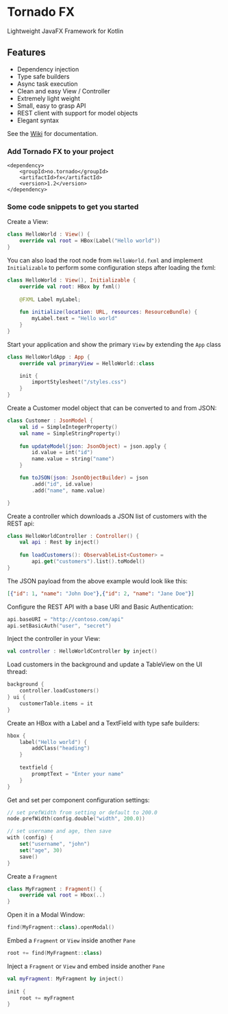 # Tornado FX

Lightweight JavaFX Framework for Kotlin

## Features

- Dependency injection
- Type safe builders
- Async task execution
- Clean and easy View / Controller
- Extremely light weight
- Small, easy to grasp API
- REST client with support for model objects
- Elegant syntax

See the [Wiki](https://github.com/edvin/tornadofx/wiki) for documentation.

### Add Tornado FX to your project

    <dependency>
        <groupId>no.tornado</groupId>
        <artifactId>fx</artifactId>
        <version>1.2</version>
    </dependency>

### Some code snippets to get you started

Create a View:

```kotlin
class HelloWorld : View() {
	override val root = HBox(Label("Hello world")) 
}
```
    
You can also load the root node from `HelloWorld.fxml` and implement `Initializable` to perform
  some configuration steps after loading the fxml:
  
```kotlin
class HelloWorld : View(), Initializable {
	override val root: HBox by fxml()
	
	@FXML Label myLabel;
	
	fun initialize(location: URL, resources: ResourceBundle) {
		myLabel.text = "Hello world"
	}
}
```

Start your application and show the primary `View` by extending the `App` class
    
```kotlin
class HelloWorldApp : App {
	override val primaryView = HelloWorld::class

	init {
		importStylesheet("/styles.css")
	}
}
```

Create a Customer model object that can be converted to and from JSON:
    
```kotlin
class Customer : JsonModel {
	val id = SimpleIntegerProperty()
	val name = SimpleStringProperty()
	
	fun updateModel(json: JsonObject) = json.apply {
		id.value = int("id")
		name.value = string("name")
	}

	fun toJSON(json: JsonObjectBuilder) = json
		.add("id", id.value)
		.add("name", name.value)		

}
```
    
Create a controller which downloads a JSON list of customers with the REST api:

```kotlin
class HelloWorldController : Controller() {
	val api : Rest by inject()
	
	fun loadCustomers(): ObservableList<Customer> = 
		api.get("customers").list().toModel() 
}
```

The JSON payload from the above example would look like this:
	
```json
[{"id": 1, "name": "John Doe"},{"id": 2, "name": "Jane Doe"}]
```
	
Configure the REST API with a base URI and Basic Authentication:
	
```kotlin
api.baseURI = "http://contoso.com/api"
api.setBasicAuth("user", "secret")
```
	
Inject the controller in your View:

```kotlin
val controller : HelloWorldController by inject()
```
	
Load customers in the background and update a TableView on the UI thread:

```kotlin
background {
	controller.loadCustomers()
} ui {
	customerTable.items = it
}
```

Create an HBox with a Label and a TextField with type safe builders:

```kotlin
hbox {
	label("Hello world") {
		addClass("heading")
	}
	
	textfield {
		promptText = "Enter your name"
	}
}
```
	
Get and set per component configuration settings:
	
```kotlin
// set prefWidth from setting or default to 200.0
node.prefWidth(config.double("width", 200.0))

// set username and age, then save
with (config) {
	set("username", "john")
	set("age", 30)
	save()
}
```
	
Create a `Fragment`
 	
```kotlin
class MyFragment : Fragment() {
	override val root = Hbox(..)
}
```
 	
Open it in a Modal Window:
 		 	 	
```kotlin
find(MyFragment::class).openModal()
``` 
	 	
Embed a `Fragment` or `View` inside another `Pane`
  	 	
```kotlin
root += find(MyFragment::class)
```

Inject a `Fragment` or `View` and embed inside another `Pane`
  	 
```kotlin
val myFragment: MyFragment by inject()
 
init {
	root += myFragment
}
```